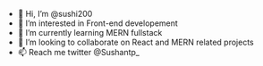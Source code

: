 - 👋 Hi, I’m @sushi200
- 👀 I’m interested in Front-end developement
- 🌱 I’m currently learning MERN fullstack
- 💞️ I’m looking to collaborate on React and MERN related projects
- 📫 Reach me twitter @Sushantp_

<!---
sushi200/sushi200 is a ✨ special ✨ repository because its `README.md` (this file) appears on your GitHub profile.
You can click the Preview link to take a look at your changes.
--->
